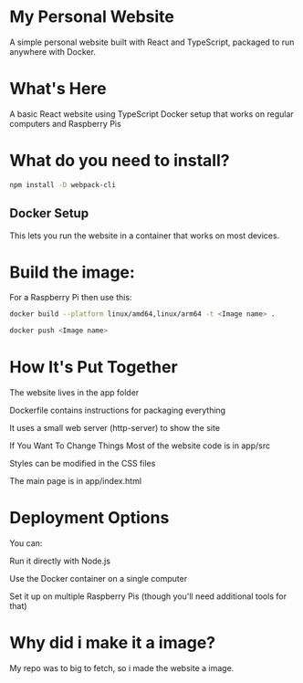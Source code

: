 # My Personal Website

A simple personal website built with React and TypeScript, packaged to run anywhere with Docker.

# What's Here
A basic React website using TypeScript
Docker setup that works on regular computers and Raspberry Pis

# What do you need to install?

```bash
npm install -D webpack-cli
```

## Docker Setup
This lets you run the website in a container that works on most devices.

# Build the image:
For a Raspberry Pi then use this:
```bash
docker build --platform linux/amd64,linux/arm64 -t <Image name> .
```
```bash
docker push <Image name>
```

# How It's Put Together
The website lives in the app folder

Dockerfile contains instructions for packaging everything

It uses a small web server (http-server) to show the site

If You Want To Change Things
Most of the website code is in app/src

Styles can be modified in the CSS files

The main page is in app/index.html

# Deployment Options
You can:

Run it directly with Node.js

Use the Docker container on a single computer

Set it up on multiple Raspberry Pis (though you'll need additional tools for that)

# Why did i make it a image?
My repo was to big to fetch, so i made the website a image.
